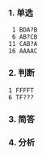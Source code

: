 ### 1. 单选

```text
 1 BDA?B
 6 AB?CB
11 CAB?A
16 AAAAC
```

### 2. 判断

```text
1 FFFFT
6 TF???
```

### 3. 简答



### 4. 分析

